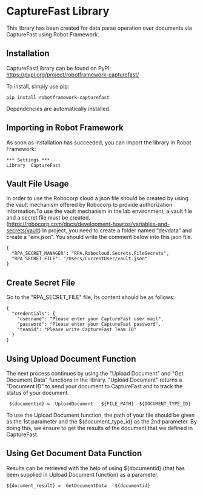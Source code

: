 # CaptureFast Library

This library has been created for data parse operation over documents via CaptureFast using Robot Framework.

## Installation

CaptureFastLibrary can be found on PyPI: https://pypi.org/project/robotframework-capturefast/

To install, simply use pip:

```dos
pip install robotframework-capturefast
```

Dependencies are automatically installed.


## Importing in Robot Framework
As soon as installation has succeeded, you can import the library in Robot Framework:

```robot
*** Settings ***
Library  CaptureFast
```

## Vault File Usage

In order to use the Robocorp cloud a json file should be created by using the vault mechanism offered by Robocorp to provide authorization information.To use the vault mechanism in the lab environment, a vault file and a secret file must be created. (https://robocorp.com/docs/development-howtos/variables-and-secrets/vault)
In project, you need to create a folder named “devdata” and create a “env.json”. You should write the comment below into this json file.

```vault
{
  "RPA_SECRET_MANAGER": "RPA.Robocloud.Secrets.FileSecrets",
  "RPA_SECRET_FILE": "/Users/CurrentUser/vault.json"
}
```

## Create Secret File

Go to the "RPA_SECRET_FILE" file, Its content should be as follows:

```secret
{
  "credentials": {
    "username": "Please enter your CaptureFast user mail",
    "password": "Please enter your CaptureFast password",
    "teamid": "Please write CaptureFast Team ID"
  }
}
```

## Using Upload Document Function

The next process continues by using the "Upload Document" and "Get Document Data" functions in the library.
"Upload Document" returns a "Document ID" to send your document to CaptureFast and to track the status of your document.

```upload
 ${documentid} =  UploadDocument   ${FILE_PATH}  ${DOCUMENT_TYPE_ID} 
```

To use the Upload Document function, the path of your file should be given as the 1st parameter and the ${document_type_id}  as the 2nd parameter.
By doing this, we ensure to get the results of the document that we defined in CaptureFast.

## Using Get Document Data Function

Results can be retrieved with the help of using ${documentid} (that has been supplied in Upload Document function) as a parameter. 

```upload
${document_result} =  GetDocumentData   ${documentid}   
```

